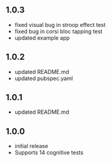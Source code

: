 ## 1.0.3
- fixed visual bug in stroop effect test
- fixed bug in corsi bloc tapping test
- updated example app

## 1.0.2
- updated README.md
- updated pubspec.yaml

## 1.0.1
- updated README.md

## 1.0.0
- initial release
- Supports 14 cognitive tests
